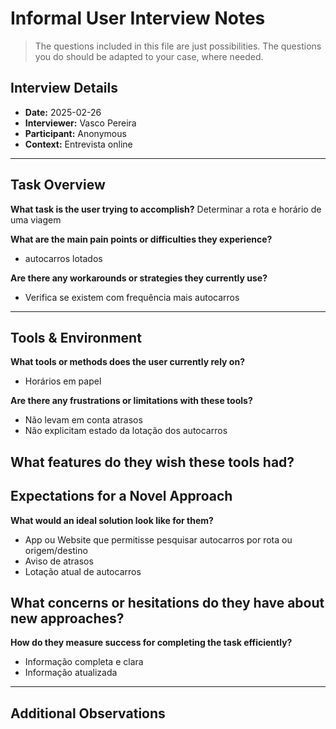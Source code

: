 # Informal User Interview Notes 

> 	The questions included in this file are just possibilities. The questions you do should be adapted to your case, where needed.

## Interview Details 
- **Date:** 2025-02-26 
- **Interviewer:** Vasco Pereira 
- **Participant:** Anonymous 
- **Context:** Entrevista online 
- --- 
## Task Overview 

 **What task is the user trying to accomplish?** 
Determinar a rota e horário de uma viagem 

**What are the main pain points or difficulties they experience?** 
- autocarros lotados 

**Are there any workarounds or strategies they currently use?** 
- Verifica se existem com frequência mais autocarros

---- 
## Tools & Environment 
**What tools or methods does the user currently rely on?** 
- Horários em papel 

**Are there any frustrations or limitations with these tools?** 
- Não levam em conta atrasos
- Não explicitam estado da lotação dos autocarros

**What features do they wish these tools had?** 
--- 
## Expectations for a Novel Approach 

**What would an ideal solution look like for them?** 
- App ou Website que permitisse pesquisar autocarros por rota ou origem/destino
- Aviso de atrasos
- Lotação atual de autocarros

**What concerns or hesitations do they have about new approaches?** 
- 

**How do they measure success for completing the task efficiently?** 
- Informação completa e clara
- Informação atualizada 

--- 
## Additional Observations 
